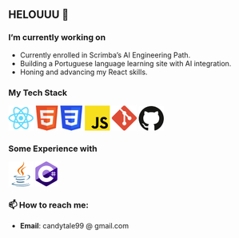 ## HELOUUU 👋


### I’m currently working on

- Currently enrolled in Scrimba’s AI Engineering Path.
- Building a Portuguese language learning site with AI integration.
- Honing and advancing my React skills.



### My Tech Stack 

![React](./tech-icons/react.png) ![HTML5](./tech-icons/html5.png) ![CSS3](./tech-icons/css3.png) ![JavaScript](./tech-icons/js.png) ![Git](./tech-icons/git.png) ![Git](./tech-icons/github.png)

### Some Experience with

![Java](./tech-icons/java.png) ![CSharp](./tech-icons/csharp.png) 

### 📫 How to reach me:

- **Email**: candytale99 @ gmail.com

<!--
**candytale55/candytale55** is a ✨ _special_ ✨ repository because its `README.md` (this file) appears on your GitHub profile.

Here are some ideas to get you started:

- 🔭 I’m currently working on ...
- 🌱 I’m currently learning ...
- 👯 I’m looking to collaborate on ...
- 🤔 I’m looking for help with ...
- 💬 Ask me about ...
- 📫 How to reach me: ...
- 😄 Pronouns: ...
- ⚡ Fun fact: ...
-->
